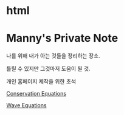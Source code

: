# html

# Manny's Private Note

나를 위해 내가 아는 것들을 정리하는 장소.

틀릴 수 있지만 그것마저 도움이 될 것.

개인 홈페이지 제작을 위한 초석

[Conservation Equations](https://manny-inman.github.io/html/ConservationEquations.html)

[Wave Equations](https://manny-inman.github.io/html/WaveEquations.html)
